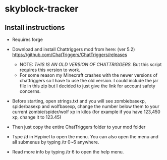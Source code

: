 # skyblock-tracker

## Install instructions

 * Requires forge

 * Download and install Chattriggers mod from here: (ver 5.2)
https://github.com/ChatTriggers/ChatTriggers/releases

   - NOTE: *THIS IS AN OLD VERSION OF CHATTRIGGERS.* But this script requires this version to work.
   - For some reason my Minecraft crashes with the newer versions of chattriggers so I have to use the old version.
I could include the jar file in this zip but I decided to just give the link for account safety concerns.

 * Before starting, open strings.txt and you will see zombiebasexp, spiderbasexp and wolfbasexp, change the number below them to your current zombie/spider/wolf xp in kilos (for example if you have 123,450 xp, change it to 123.45)

 * Then just copy the entire ChatTriggers folder to your mod folder

 * Type /d in Hypixel to open the menu. You can also open the menu and all submenus by typing /tr 0~6 anywhere.

 * Read more info by typing /tr 6 to open the help menu.
